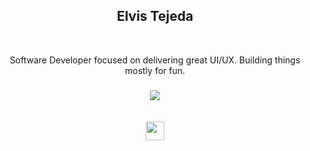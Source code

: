 <h2 align="center">Elvis Tejeda</h2>
<br>
<p align="center">Software Developer focused on delivering great UI/UX. Building things mostly for fun.</p>
</div>

<h3 align="center"></h3>
<div align="center">
<img align="center" src="https://skillicons.dev/icons?i=react,js,python,figma" />
</div>
<br>
<div align="center">
<div/>
<br>  
<div align="center">
  <img src="https://user-images.githubusercontent.com/47759122/160349765-42faa087-9bf3-4a62-a85a-bb11fa1c7b5f.svg" height="30px"/>
<div/>
